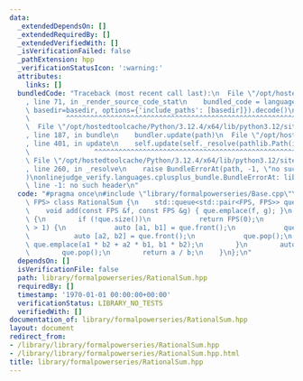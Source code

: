 ```yaml
---
data:
  _extendedDependsOn: []
  _extendedRequiredBy: []
  _extendedVerifiedWith: []
  _isVerificationFailed: false
  _pathExtension: hpp
  _verificationStatusIcon: ':warning:'
  attributes:
    links: []
  bundledCode: "Traceback (most recent call last):\n  File \"/opt/hostedtoolcache/Python/3.12.4/x64/lib/python3.12/site-packages/onlinejudge_verify/documentation/build.py\"\
    , line 71, in _render_source_code_stat\n    bundled_code = language.bundle(stat.path,\
    \ basedir=basedir, options={'include_paths': [basedir]}).decode()\n          \
    \         ^^^^^^^^^^^^^^^^^^^^^^^^^^^^^^^^^^^^^^^^^^^^^^^^^^^^^^^^^^^^^^^^^^^^^^^^^^^^^^^^^\n\
    \  File \"/opt/hostedtoolcache/Python/3.12.4/x64/lib/python3.12/site-packages/onlinejudge_verify/languages/cplusplus.py\"\
    , line 187, in bundle\n    bundler.update(path)\n  File \"/opt/hostedtoolcache/Python/3.12.4/x64/lib/python3.12/site-packages/onlinejudge_verify/languages/cplusplus_bundle.py\"\
    , line 401, in update\n    self.update(self._resolve(pathlib.Path(included), included_from=path))\n\
    \                ^^^^^^^^^^^^^^^^^^^^^^^^^^^^^^^^^^^^^^^^^^^^^^^^^^^^^^^^^\n \
    \ File \"/opt/hostedtoolcache/Python/3.12.4/x64/lib/python3.12/site-packages/onlinejudge_verify/languages/cplusplus_bundle.py\"\
    , line 260, in _resolve\n    raise BundleErrorAt(path, -1, \"no such header\"\
    )\nonlinejudge_verify.languages.cplusplus_bundle.BundleErrorAt: library/formalpowerseries/Base.cpp:\
    \ line -1: no such header\n"
  code: "#pragma once\n#include \"library/formalpowerseries/Base.cpp\"\ntemplate <typename\
    \ FPS> class RationalSum {\n    std::queue<std::pair<FPS, FPS>> que;\n\n  public:\n\
    \    void add(const FPS &f, const FPS &g) { que.emplace(f, g); }\n    FPS sum()\
    \ {\n        if (!que.size())\n            return FPS(0);\n        while (que.size()\
    \ > 1) {\n            auto [a1, b1] = que.front();\n            que.pop();\n \
    \           auto [a2, b2] = que.front();\n            que.pop();\n           \
    \ que.emplace(a1 * b2 + a2 * b1, b1 * b2);\n        }\n        auto [a, b] = que.front();\n\
    \        que.pop();\n        return a / b;\n    }\n};\n"
  dependsOn: []
  isVerificationFile: false
  path: library/formalpowerseries/RationalSum.hpp
  requiredBy: []
  timestamp: '1970-01-01 00:00:00+00:00'
  verificationStatus: LIBRARY_NO_TESTS
  verifiedWith: []
documentation_of: library/formalpowerseries/RationalSum.hpp
layout: document
redirect_from:
- /library/library/formalpowerseries/RationalSum.hpp
- /library/library/formalpowerseries/RationalSum.hpp.html
title: library/formalpowerseries/RationalSum.hpp
---
```


